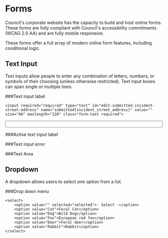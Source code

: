 # Forms

Council's corporate website has the capacity to build and host online forms. These forms are fully compliant with Council's accessibility commitments (WCAG 2.0 AA) and are fully mobile responsive. These forms offer a full array of modern online form features, including conditional logic. 

## Text Input

Text inputs allow people to enter any combination of letters, numbers, or symbols of their choosing (unless otherwise restricted). Text input boxes can span single or multiple lines.

###Text input label
```
<input required="required" type="text" id="edit-submitted-incident-street-address" name="submitted[incident_street_address]" value="" size="60" maxlength="128" class="form-text required">
```

<input required="required" type="text" id="edit-submitted-incident-street-address" name="submitted[incident_street_address]" value="" size="60" maxlength="128" class="form-text required">

###Active text input label

###Text input error

###Text Area


## Dropdown
A dropdown allows users to select one option from a list.

###Drop down menu

```
<select>
    <option value="" selected="selected">- Select -</option>
    <option value="Cat">Feral Cat</option>
    <option value="Dog">Wild Dog</option>
    <option value="Fox">European red fox</option>
    <option value="Deer">Feral deer</option>
    <option value="Rabbit">Rabbit</option>    
</select>
```

